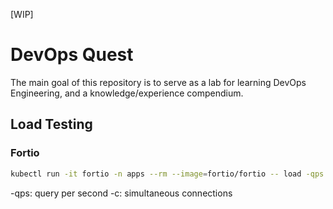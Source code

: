 [WIP]
# DevOps Quest

The main goal of this repository is to serve as a lab for learning DevOps Engineering, and a knowledge/experience compendium.


## Load Testing
### Fortio

```sh
kubectl run -it fortio -n apps --rm --image=fortio/fortio -- load -qps 6000 -t 120s -c 50 "http://app-ts-svc/exampe-k8s"
```
-qps: query per second
-c: simultaneous connections

